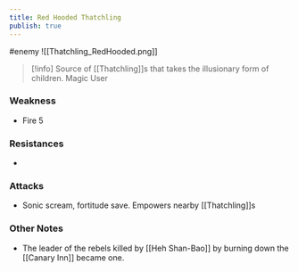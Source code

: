 ```yaml
---
title: Red Hooded Thatchling
publish: true
---
```

#enemy 
![[Thatchling_RedHooded.png]]
> [!info] Source of [[Thatchling]]s that takes the illusionary form of children. Magic User
### Weakness
- Fire 5
### Resistances
- 
### Attacks
- Sonic scream, fortitude save. Empowers nearby [[Thatchling]]s
### Other Notes
- The leader of the rebels killed by [[Heh Shan-Bao]] by burning down the [[Canary Inn]] became one.